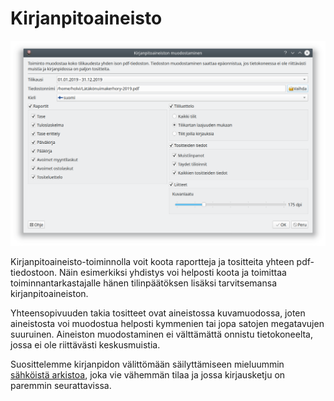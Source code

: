 # Kirjanpitoaineisto

![](aineisto.png)

Kirjanpitoaineisto-toiminnolla voit koota raportteja ja tositteita yhteen pdf-tiedostoon. Näin esimerkiksi yhdistys voi helposti koota ja toimittaa toiminnantarkastajalle hänen tilinpäätöksen lisäksi tarvitsemansa kirjanpitoaineiston.

Yhteensopivuuden takia tositteet ovat aineistossa kuvamuodossa, joten aineistosta voi muodostua helposti kymmenien tai jopa satojen megatavujen suuruinen. Aineiston muodostaminen ei välttämättä onnistu tietokoneelta, jossa ei ole riittävästi keskusmuistia.

Suosittelemme kirjanpidon välittömään säilyttämiseen mieluummin [sähköistä arkistoa](/tilikaudet/arkisto), joka vie vähemmän tilaa ja jossa kirjausketju on paremmin seurattavissa.

